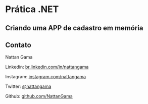 # Prática .NET

## Criando uma APP de cadastro em memória

## Contato

Nattan Gama

Linkedin:  [br.linkedin.com/in/nattangama](https://www.linkedin.com/in/nattan-gama-05369a192/)

Instagram:  [instagram.com/nattangama](https://www.instagram.com/nattangama/)

Twitter:  [@nattangama](https://twitter.com/Nattan_Gama)

Github:  [github.com/NattanGama](https://github.com/NattanGama)

